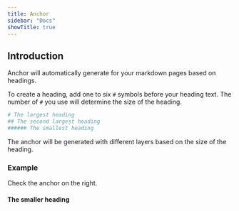 ```yaml
---
title: Anchor
sidebar: "Docs"
showTitle: true
---
```

## Introduction
Anchor will automatically generate for your markdown pages based on headings.

To create a heading, add one to six `#` symbols before your heading text. The number of `#` you use will determine the size of the heading.

```sh
# The largest heading
## The second largest heading
###### The smallest heading
```

The anchor will be generated with different layers based on the size of the heading.

### Example

Check the anchor on the right.

#### The smaller heading
